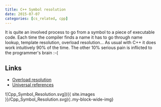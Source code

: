 ```yaml
---
title: C++ Symbol resolution
date: 2015-07-07
categories: [cs_related, cpp]
---
```


It is quite an involved process to go from a symbol to a piece of executable code. 
Each time the compiler finds a name it has to go through name lookup, template resolution, overload resolution...
As usual with C++ it does work intuitively 90% of the time. The other 10% serious pain is inflicted to the programmer's brain :-(

## Links
* [Overload resolution](http://accu.org/index.php/journals/268)
* [Universal references](https://isocpp.org/blog/2012/11/universal-references-in-c11-scott-meyers)

![Cpp_Symbol_Resolution.svg]({{ site.images }}/Cpp_Symbol_Resolution.svg){:.my-block-wide-img}
